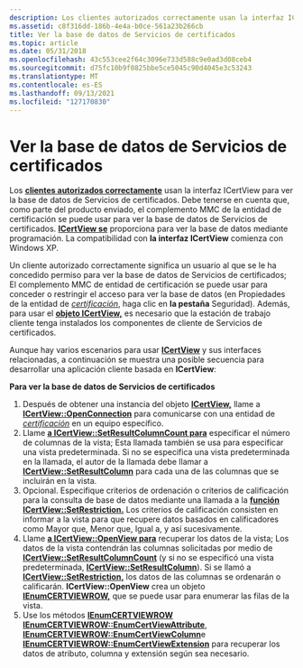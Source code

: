 ```yaml
---
description: Los clientes autorizados correctamente usan la interfaz ICertView para ver la base de datos de Servicios de certificados.
ms.assetid: c8f316dd-186b-4e4a-b0ce-561a23b266cb
title: Ver la base de datos de Servicios de certificados
ms.topic: article
ms.date: 05/31/2018
ms.openlocfilehash: 43c553cee2f64c3096e733d588c9e0ad3d08ceb4
ms.sourcegitcommit: d75fc10b9f0825bbe5ce5045c90d4045e3c53243
ms.translationtype: MT
ms.contentlocale: es-ES
ms.lasthandoff: 09/13/2021
ms.locfileid: "127170830"
---
```

# <a name="viewing-the-certificate-services-database"></a>Ver la base de datos de Servicios de certificados

Los [**clientes autorizados correctamente**](/windows/desktop/api/Certview/nn-certview-icertview) usan la interfaz ICertView para ver la base de datos de Servicios de certificados. Debe tenerse en cuenta que, como parte del producto enviado, el complemento MMC de la entidad de certificación se puede usar para ver la base de datos de Servicios de certificados. [**ICertView se**](/windows/desktop/api/Certview/nn-certview-icertview) proporciona para ver la base de datos mediante programación. La compatibilidad con **la interfaz ICertView** comienza con Windows XP.

Un cliente autorizado correctamente significa un usuario al que se le ha concedido permiso para ver la base de datos de Servicios de certificados; El complemento MMC de entidad de certificación se puede usar para  conceder o restringir el acceso para ver la base de datos (en Propiedades de la entidad de [*certificación*](../secgloss/c-gly.md), haga clic en **la pestaña** Seguridad). Además, para usar el [**objeto ICertView,**](/windows/desktop/api/Certview/nn-certview-icertview) es necesario que la estación de trabajo cliente tenga instalados los componentes de cliente de Servicios de certificados.

Aunque hay varios escenarios para usar [**ICertView**](/windows/desktop/api/Certview/nn-certview-icertview) y sus interfaces relacionadas, a continuación se muestra una posible secuencia para desarrollar una aplicación cliente basada en **ICertView**:

**Para ver la base de datos de Servicios de certificados**

1.  Después de obtener una instancia del objeto [**ICertView,**](/windows/desktop/api/Certview/nn-certview-icertview) llame a [**ICertView::OpenConnection**](/windows/desktop/api/Certview/nf-certview-icertview-openconnection) para comunicarse con una entidad de [*certificación*](../secgloss/c-gly.md) en un equipo específico.
2.  Llame [**a ICertView::SetResultColumnCount para**](/windows/desktop/api/Certview/nf-certview-icertview-setresultcolumncount) especificar el número de columnas de la vista; Esta llamada también se usa para especificar una vista predeterminada. Si no se especifica una vista predeterminada en la llamada, el autor de la llamada debe llamar a [**ICertView::SetResultColumn**](/windows/desktop/api/Certview/nf-certview-icertview-setresultcolumn) para cada una de las columnas que se incluirán en la vista.
3.  Opcional. Especifique criterios de ordenación o criterios de calificación para la consulta de base de datos mediante una llamada a la [**función ICertView::SetRestriction.**](/windows/desktop/api/Certview/nf-certview-icertview-setrestriction) Los criterios de calificación consisten en informar a la vista para que recupere datos basados en calificadores como Mayor que, Menor que, Igual a, y así sucesivamente.
4.  Llame [**a ICertView::OpenView para**](/windows/desktop/api/Certview/nf-certview-icertview-openview) recuperar los datos de la vista; Los datos de la vista contendrán las columnas solicitadas por medio de [**ICertView::SetResultColumnCount**](/windows/desktop/api/Certview/nf-certview-icertview-setresultcolumncount) (y si no se especificó una vista predeterminada, [**ICertView::SetResultColumn**](/windows/desktop/api/Certview/nf-certview-icertview-setresultcolumn)). Si se llamó a [**ICertView::SetRestriction,**](/windows/desktop/api/Certview/nf-certview-icertview-setrestriction) los datos de las columnas se ordenarán o calificarán. **ICertView::OpenView** crea un objeto [**IEnumCERTVIEWROW,**](/windows/desktop/api/Certview/nn-certview-ienumcertviewrow) que se puede usar para enumerar las filas de la vista.
5.  Use los métodos [**IEnumCERTVIEWROW**](/windows/desktop/api/Certview/nn-certview-ienumcertviewrow) [**IEnumCERTVIEWROW::EnumCertViewAttribute**](/windows/desktop/api/Certview/nf-certview-ienumcertviewrow-enumcertviewattribute), [**IEnumCERTVIEWROW::EnumCertViewColumn**](/windows/desktop/api/Certview/nf-certview-ienumcertviewrow-enumcertviewcolumn)e [**IEnumCERTVIEWROW::EnumCertViewExtension**](/windows/desktop/api/Certview/nf-certview-ienumcertviewrow-enumcertviewextension) para recuperar los datos de atributo, columna y extensión según sea necesario.

 

 
